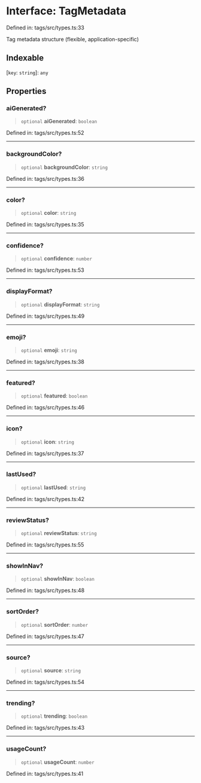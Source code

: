 # Interface: TagMetadata

Defined in: tags/src/types.ts:33

Tag metadata structure (flexible, application-specific)

## Indexable

\[`key`: `string`\]: `any`

## Properties

### aiGenerated?

> `optional` **aiGenerated**: `boolean`

Defined in: tags/src/types.ts:52

***

### backgroundColor?

> `optional` **backgroundColor**: `string`

Defined in: tags/src/types.ts:36

***

### color?

> `optional` **color**: `string`

Defined in: tags/src/types.ts:35

***

### confidence?

> `optional` **confidence**: `number`

Defined in: tags/src/types.ts:53

***

### displayFormat?

> `optional` **displayFormat**: `string`

Defined in: tags/src/types.ts:49

***

### emoji?

> `optional` **emoji**: `string`

Defined in: tags/src/types.ts:38

***

### featured?

> `optional` **featured**: `boolean`

Defined in: tags/src/types.ts:46

***

### icon?

> `optional` **icon**: `string`

Defined in: tags/src/types.ts:37

***

### lastUsed?

> `optional` **lastUsed**: `string`

Defined in: tags/src/types.ts:42

***

### reviewStatus?

> `optional` **reviewStatus**: `string`

Defined in: tags/src/types.ts:55

***

### showInNav?

> `optional` **showInNav**: `boolean`

Defined in: tags/src/types.ts:48

***

### sortOrder?

> `optional` **sortOrder**: `number`

Defined in: tags/src/types.ts:47

***

### source?

> `optional` **source**: `string`

Defined in: tags/src/types.ts:54

***

### trending?

> `optional` **trending**: `boolean`

Defined in: tags/src/types.ts:43

***

### usageCount?

> `optional` **usageCount**: `number`

Defined in: tags/src/types.ts:41

